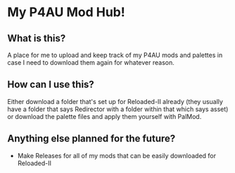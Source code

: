 # My P4AU Mod Hub!



## What is this?

A place for me to upload and keep track of my P4AU mods and palettes in case I need to download them again for whatever reason.

## How can I use this?

Either download a folder that's set up for Reloaded-II already (they usually have a folder that says Redirector with a folder within that which says asset) or download the palette files and apply them yourself with PalMod.

## Anything else planned for the future?

- Make Releases for all of my mods that can be easily downloaded for Reloaded-II
